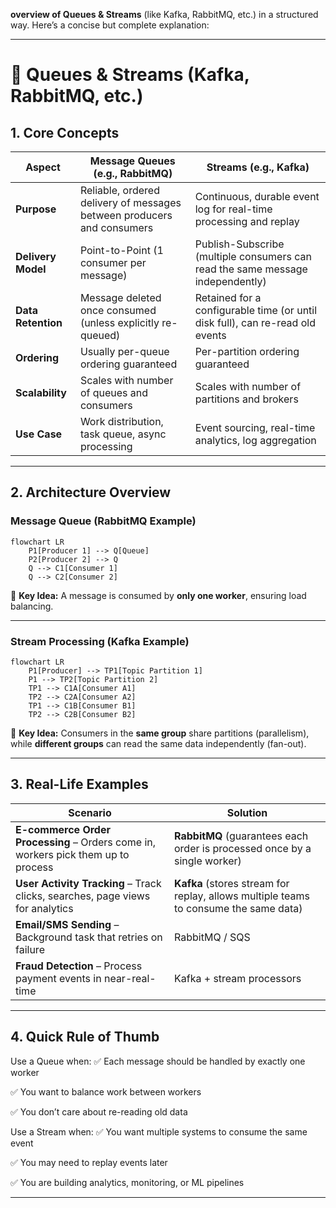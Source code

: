 **overview of Queues & Streams** (like Kafka, RabbitMQ, etc.) in a structured way.
Here’s a concise but complete explanation:

---

# 📌 Queues & Streams (Kafka, RabbitMQ, etc.)

## 1. **Core Concepts**

| Aspect             | Message Queues (e.g., RabbitMQ)                                        | Streams (e.g., Kafka)                                                          |
| ------------------ | ---------------------------------------------------------------------- | ------------------------------------------------------------------------------ |
| **Purpose**        | Reliable, ordered delivery of messages between producers and consumers | Continuous, durable event log for real-time processing and replay              |
| **Delivery Model** | Point-to-Point (1 consumer per message)                                | Publish-Subscribe (multiple consumers can read the same message independently) |
| **Data Retention** | Message deleted once consumed (unless explicitly re-queued)            | Retained for a configurable time (or until disk full), can re-read old events  |
| **Ordering**       | Usually per-queue ordering guaranteed                                  | Per-partition ordering guaranteed                                              |
| **Scalability**    | Scales with number of queues and consumers                             | Scales with number of partitions and brokers                                   |
| **Use Case**       | Work distribution, task queue, async processing                        | Event sourcing, real-time analytics, log aggregation                           |

---

## 2. **Architecture Overview**

### **Message Queue (RabbitMQ Example)**

```mermaid
flowchart LR
    P1[Producer 1] --> Q[Queue]
    P2[Producer 2] --> Q
    Q --> C1[Consumer 1]
    Q --> C2[Consumer 2]

```

🔑 **Key Idea:** A message is consumed by **only one worker**, ensuring load balancing.

---

### **Stream Processing (Kafka Example)**

```mermaid
flowchart LR
    P1[Producer] --> TP1[Topic Partition 1]
    P1 --> TP2[Topic Partition 2]
    TP1 --> C1A[Consumer A1]
    TP2 --> C2A[Consumer A2]
    TP1 --> C1B[Consumer B1]
    TP2 --> C2B[Consumer B2]

```

🔑 **Key Idea:** Consumers in the **same group** share partitions (parallelism),
while **different groups** can read the same data independently (fan-out).

---

## 3. **Real-Life Examples**

| Scenario                                                                          | Solution                                                                             |
| --------------------------------------------------------------------------------- | ------------------------------------------------------------------------------------ |
| **E-commerce Order Processing** – Orders come in, workers pick them up to process | **RabbitMQ** (guarantees each order is processed once by a single worker)            |
| **User Activity Tracking** – Track clicks, searches, page views for analytics     | **Kafka** (stores stream for replay, allows multiple teams to consume the same data) |
| **Email/SMS Sending** – Background task that retries on failure                   | RabbitMQ / SQS                                                                       |
| **Fraud Detection** – Process payment events in near-real-time                    | Kafka + stream processors                                                            |

---

## 4. Quick Rule of Thumb

Use a Queue when:
✅ Each message should be handled by exactly one worker

✅ You want to balance work between workers

✅ You don’t care about re-reading old data

Use a Stream when:
✅ You want multiple systems to consume the same event

✅ You may need to replay events later

✅ You are building analytics, monitoring, or ML pipelines

---

